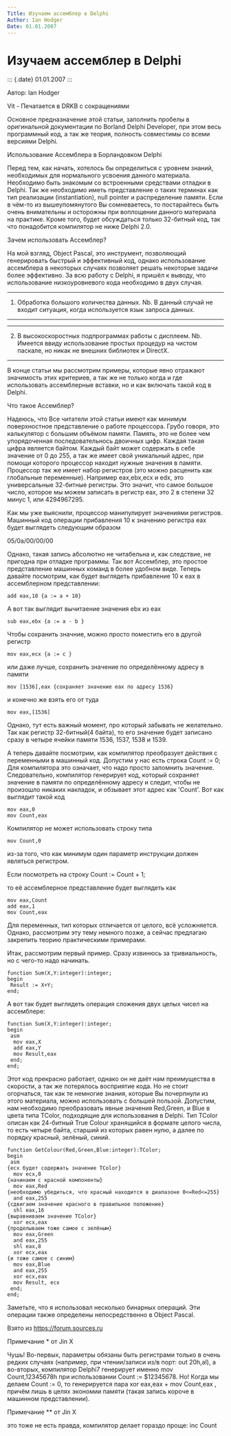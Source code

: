 ```yaml
---
Title: Изучаем ассемблер в Delphi
Author: Ian Hodger
Date: 01.01.2007
---
```



Изучаем ассемблер в Delphi
==========================

::: {.date}
01.01.2007
:::

Автор: Ian Hodger

Vit - Печатается в DRKB с сокращениями

Основное предназначение этой статьи, заполнить пробелы в оригинальной
документации по Borland Delphi Developer, при этом весь программный код,
а так же теория, полность совместимы со всеми версиями Delphi.

Использование Ассемблера в Борландовком Delphi

Перед тем, как начать, хотелось бы определиться с уровнем знаний,
необходимых для нормального усвоения данного материала. Необходимо быть
знакомым со встроенными средствами отладки в Delphi. Так же необходимо
иметь представление о таких терминах как тип реализации (instantiation),
null pointer и распределение памяти. Если в чём-то из вышеупомянутого Вы
сомневаетесь, то постарайтесь быть очень внимательны и осторожны при
воплощении данного материала на практике. Кроме того, будет обсуждаться
только 32-битный код, так что понадобится компилятор не ниже Delphi 2.0.

Зачем использовать Ассемблер?

На мой взгляд, Object Pascal, это инструмент, позволяющий генерировать
быстрый и эффективный код, однако использование ассемблера в некоторых
случаях позволяет решать некоторые задачи более эффективно. За всю
работу с Delphi, я пришёл к выводу, что использование низкоуровневого
кода необходимо в двух случая.

  ---- -----------------------------------------------------------------------------------------------------------------------
  1.   Обработка большого количества данных. Nb. В данный случай не входит ситуация, когда используется язык запроса данных.
  ---- -----------------------------------------------------------------------------------------------------------------------

  ---- ------------------------------------------------------------------------------------------------------------------------------------------------------------------
  2.   В высокоскоростных подпрограммах работы с дисплеем. Nb. Имеется ввиду использование простых процедур на чистом паскале, но никак не внешних библиотек и DirectX.
  ---- ------------------------------------------------------------------------------------------------------------------------------------------------------------------

В конце статьи мы рассмотрим примеры, которые явно отражают значимость
этих критериев, а так же не только когда и где использовать ассемблерные
вставки, но и как включать такой код в Delphi.

Что такое Ассемблер?

Надеюсь, что Все читатели этой статьи имеют как минимум поверхностное
представление о работе процессора. Грубо говоря, это калькулятор с
большим объёмом памяти. Память, это не более чем упорядоченная
последовательнось двоичных цифр. Каждая такая цифра является байтом.
Каждый байт может содержать в себе значение от 0 до 255, а так же имеет
свой уникальный адрес, при помощи которого процессор находит нужные
значения в памяти. Процессор так же имеет набор регистров (это можно
расценить как глобальные переменные). Например eax,ebx,ecx и edx, это
универсальные 32-битные регистры. Это значит, что самое большое число,
которое мы можем записать в регистр eax, это 2 в степени 32 минус 1, или
4294967295.

Как мы уже выяснили, процессор манипулирует значениями регистров.
Машинный код операции прибавления 10 к значению регистра eax будет
выглядеть следующим образом

05/0a/00/00/00

Однако, такая запись абсолютно не читабельна и, как следствие, не
пригодна при отладке программы. Так вот Ассемблер, это простое
представление машинных команд в более удобном виде. Теперь давайте
посмотрим, как будет выглядеть прибавление 10 к eax в ассемблерном
представлении:

    add eax,10 {a := a + 10}

А вот так выглядит вычитаение значения ebx из eax

    sub eax,ebx {a := a - b } 

Чтобы сохранить значние, можно просто поместить его в другой регистр

    mov eax,ecx {a := c }

или даже лучше, сохранить значение по определённому адресу в памяти

    mov [1536],eax {сохраняет значение eax по адресу 1536}

и конечно же взять его от туда

    mov eax,[1536] 

Однако, тут есть важный момент, про который забывать не желательно. Так
как регистр 32-битный(4 байта), то его значение будет записано сразу в
четыре ячейки памяти 1536, 1537, 1538 и 1539.

А теперь давайте посмотрим, как компилятор преобразует действия с
переменными в машинный код. Допустим у нас есть строка Count := 0; Для
компилятора это означает, что надо просто запомнить значение.
Следовательно, компилятор генерирует код, который сохраняет значение в
памяти по определённому адресу и следит, чтобы не произошло никаких
накладок, и обзывает этот адрес как \'Count\'. Вот как выглядит такой
код

    mov eax,0 
    mov Count,eax 

Компилятор не может использовать строку типа

    mov Count,0 

из-за того, что как минимум один параметр инструкции должен являться
регистром.

Если посмотреть на строку Count := Count + 1;

то её ассемблерное представление будет выглядеть как

    mov eax,Count 
    add eax,1 
    mov Count,eax

Для переменных, тип которых отличается от целого, всё усложняется.
Однако, рассмотрим эту тему немного позже, а сейчас предлагаю закрепить
теорию практическими примерами.

Итак, рассмотрим первый пример. Сразу извинюсь за тривиальность, но с
чего-то надо начинать.

    function Sum(X,Y:integer):integer; 
    begin 
     Result := X+Y; 
    end; 

А вот так будет выглядеть операция сложения двух целых чисел на
ассемблере:

    function Sum(X,Y:integer):integer; 
    begin 
     asm
      mov eax,X
      add eax,Y
      mov Result,eax
     end;
    end;

Этот код прекрасно работает, однако он не даёт нам преимущества в
скорости, а так же потерялось восприятие кода. Но не стоит огорчаться,
так как те немногие знания, которые Вы почерпнули из этого материала,
можно использовать с большей пользой. Допустим, нам необходимо
преобразовать явные значения Red,Green, и Blue в цвета типа TColor,
подходящие для использования в Delphi. Тип TColor описан как 24-битный
True Colour хранящийся в формате целого числа, то есть четыре байта,
старший из которых равен нулю, а далее по порядку красный, зелёный,
синий.

    function GetColour(Red,Green,Blue:integer):TColor; 
    begin 
     asm
    {ecx будет содержать значение TColor}
      mov ecx,0 
    {начинаем с красной компоненты}
      mov eax,Red 
    {необходимо убедиться, что красный находится в диапазоне 0<=Red<=255}
      and eax,255 
    {сдвигаем значение красного в правильное положение}
      shl eax,16 
    {выравниваем значение TColor}
      xor ecx,eax 
    {проделываем тоже самое с зелёным}
      mov eax,Green 
      and eax,255
      shl eax,8
      xor ecx,eax
    {и тоже самое с синим}
      mov eax,Blue 
      and eax,255
      xor ecx,eax
      mov Result, ecx
     end;
    end; 

Заметьте, что я использовал несколько бинарных операций. Эти операции
также определены непосредственно в Object Pascal.

Взято из <https://forum.sources.ru>

Примечание \* от Jin X

Чушь! Во-первых, параметры обязаны быть регистрами только в очень редких
случаях (например, при чтении/записи из/в порт: out 20h,al), а
во-вторых, компилятор Delphi7 генерирует именно mov Count,12345678h при
использовании Count := \$12345678. Но! Когда мы делаем Count := 0, то
генерируется пара xor eax,eax + mov Count,eax , причём лишь в целях
экономии памяти (такая запись короче в машинном представлении).

Примечание \*\* от Jin X

это тоже не есть правда, компилятор делает гораздо проще: inc Count
